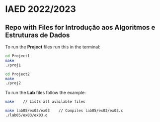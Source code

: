 # IAED 2022/2023

## Repo with Files for Introdução aos Algoritmos e Estruturas de Dados


To run the **Project** files run this in the terminal:
```bash
cd Project1
make
./proj1
```

```bash
cd Project2
make
./proj2
```

To run the **Lab** files follow the example:
```bash
make    // Lists all available files

make lab05/ex03/ex03    // Compiles lab05/ex03/ex03.c
./lab05/ex03/ex03.o
```
